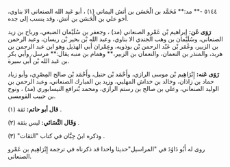 ٥١٤٤ -** مد:** مُحَمَّد بن الْحَسَن بن أتش اليماني (١) ، أبو عَبد الله الصنعاني الا بناوي، أخو علي بن الْحَسَن بن أتش، وقد ينسب إلى جده.

**رَوَى عَن:** إبراهيم بْن عَمْرو الصنعاني (مد) ، وجعفر بن سُلَيْمان الضبعي، ورباح بن زيد الصنعاني، وسُلَيْمان بن وهب الجندي الا بناوي، وعبد الله بْن بحير بْن ريسان، وعبد الرحمن بن الزبير، وعُمَر بْن عَبْد الرحمن بْن بوذويه، وعِمْران أبي الهذيل وهو ابن عبد الرحمن بن هربد، والمنذر بن النعمان، والنعمان بن الزبير،** وهمام بن منبه يقال:** مرسل، وأبي بكر بن عَبد الله بْن أَبي سبرة.

**رَوَى عَنه:** إِبْرَاهِيم بْن موسى الرازي، وأَحْمَد بْن حنبل، وأَحْمَد بْن صالح المِصْرِي، وأبو زياد حماد بن زاذان، وخالد بن خداش المهلبي، وزيد بن المبارك الصنعاني، وعبد الرحمن بن الوليد الصنعاني، وعلي بن صالح بن رستم الرازي، ومحمد بْنرافع النيسابوري (مد) ، ونوح بن حبيب القومسي.

**قال أبو حاتم:** ثقة (١) .

**وَقَال النَّسَائي:** ليس بثقة (٢) .

وذكره ابنُ حِبَّان في كتاب "الثقات" (٣) .

روى له أَبُو دَاوُدَ في "المراسيل"حديثا واحدا قد ذكرناه في ترجمة إِبْرَاهِيم بن عَمْرو الصنعاني.